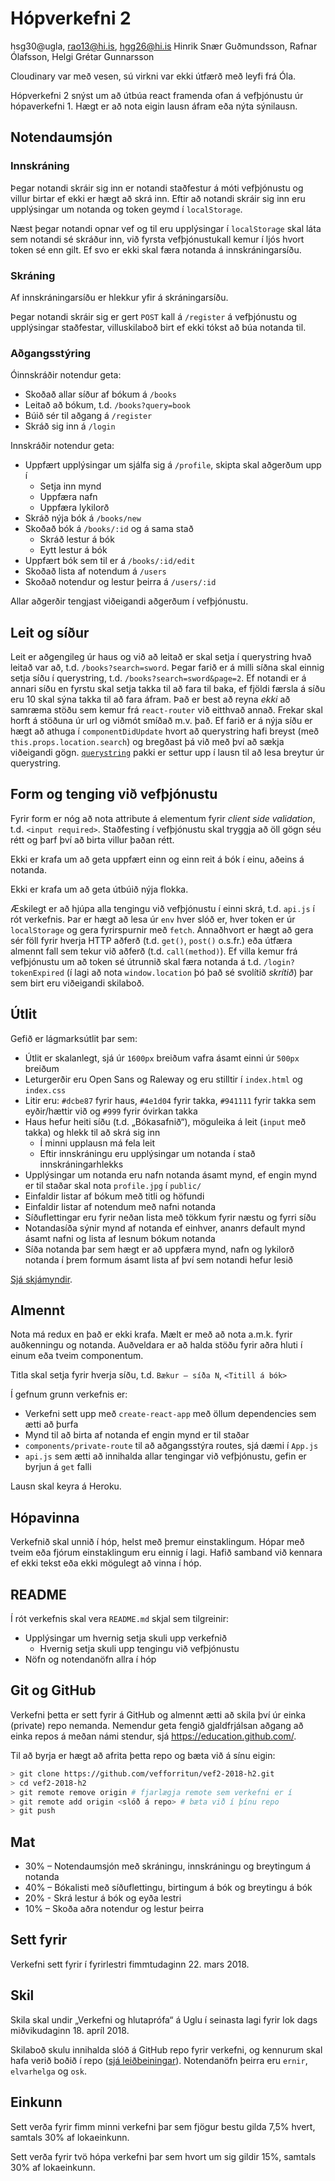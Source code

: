 # Hópverkefni 2

hsg30@ugla, rao13@hi.is, hgg26@hi.is
Hinrik Snær Guðmundsson, Rafnar Ólafsson, Helgi Grétar Gunnarsson

Cloudinary var með vesen, sú virkni var ekki útfærð með leyfi frá Óla.

Hópverkefni 2 snýst um að útbúa react framenda ofan á vefþjónustu úr hópaverkefni 1. Hægt er að nota eigin lausn áfram eða nýta sýnilausn.

## Notendaumsjón

### Innskráning

Þegar notandi skráir sig inn er notandi staðfestur á móti vefþjónustu og villur birtar ef ekki er hægt að skrá inn. Eftir að notandi skráir sig inn eru upplýsingar um notanda og token geymd í `localStorage`.

Næst þegar notandi opnar vef og til eru upplýsingar í `localStorage` skal láta sem notandi sé skráður inn, við fyrsta vefþjónustukall kemur í ljós hvort token sé enn gilt. Ef svo er ekki skal færa notanda á innskráningarsíðu.

### Skráning

Af innskráningarsíðu er hlekkur yfir á skráningarsíðu.

Þegar notandi skráir sig er gert `POST` kall á `/register` á vefþjónustu og upplýsingar staðfestar, villuskilaboð birt ef ekki tókst að búa notanda til.

### Aðgangsstýring

Óinnskráðir notendur geta:

* Skoðað allar síður af bókum á `/books`
* Leitað að bókum, t.d. `/books?query=book`
* Búið sér til aðgang á `/register`
* Skráð sig inn á `/login`

Innskráðir notendur geta:

* Uppfært upplýsingar um sjálfa sig á `/profile`, skipta skal aðgerðum upp í
  - Setja inn mynd
  - Uppfæra nafn
  - Uppfæra lykilorð
* Skráð nýja bók á `/books/new`
* Skoðað bók á `/books/:id` og á sama stað
  - Skráð lestur á bók
  - Eytt lestur á bók
* Uppfært bók sem til er á `/books/:id/edit`
* Skoðað lista af notendum á `/users`
* Skoðað notendur og lestur þeirra á `/users/:id`

Allar aðgerðir tengjast viðeigandi aðgerðum í vefþjónustu.

## Leit og síður

Leit er aðgengileg úr haus og við að leitað er skal setja í querystring hvað leitað var að, t.d. `/books?search=sword`. Þegar farið er á milli síðna skal einnig setja síðu í querystring, t.d. `/books?search=sword&page=2`. Ef notandi er á annari síðu en fyrstu skal setja takka til að fara til baka, ef fjöldi færsla á síðu eru 10 skal sýna takka til að fara áfram. Það er best að reyna _ekki_ að samræma stöðu sem kemur frá `react-router` við eitthvað annað. Frekar skal horft á stöðuna úr url og viðmót smíðað m.v. það. Ef farið er á nýja síðu er hægt að athuga í `componentDidUpdate` hvort að querystring hafi breyst (með `this.props.location.search`) og bregðast þá við með því að sækja viðeigandi gögn. [`querystring`](https://github.com/Gozala/querystring) pakki er settur upp í lausn til að lesa breytur úr querystring.

## Form og tenging við vefþjónustu

Fyrir form er nóg að nota attribute á elementum fyrir _client side validation_, t.d. `<input required>`. Staðfesting í vefþjónustu skal tryggja að öll gögn séu rétt og þarf því að birta villur þaðan rétt.

Ekki er krafa um að geta uppfært einn og einn reit á bók í einu, aðeins á notanda.

Ekki er krafa um að geta útbúið nýja flokka.

Æskilegt er að hjúpa alla tengingu við vefþjónustu í einni skrá, t.d. `api.js` í rót verkefnis. Þar er hægt að lesa úr `env` hver slóð er, hver token er úr `localStorage` og gera fyrirspurnir með `fetch`. Annaðhvort er hægt að gera sér föll fyrir hverja HTTP aðferð (t.d. `get()`, `post()` o.s.fr.) eða útfæra almennt fall sem tekur við aðferð (t.d. `call(method)`). Ef villa kemur frá vefþjónustu um að token sé útrunnið skal færa notanda á t.d. `/login?tokenExpired` (í lagi að nota `window.location` þó það sé svolítið _skrítið_) þar sem birt eru viðeigandi skilaboð.

## Útlit

Gefið er lágmarksútlit þar sem:

* Útlit er skalanlegt, sjá úr `1600px` breiðum vafra ásamt einni úr `500px` breiðum
* Leturgerðir eru Open Sans og Raleway og eru stilltir í `index.html` og `index.css`
* Litir eru: `#dcbe87` fyrir haus, `#4e1d04` fyrir takka, `#941111` fyrir takka sem eyðir/hættir við og `#999` fyrir óvirkan takka
* Haus hefur heiti síðu (t.d. „Bókasafnið“), möguleika á leit (`input` með takka) og hlekk til að skrá sig inn
  - Í minni upplausn má fela leit
  - Eftir innskráningu eru upplýsingar um notanda í stað innskráningarhlekks
* Upplýsingar um notanda eru nafn notanda ásamt mynd, ef engin mynd er til staðar skal nota `profile.jpg` í `public/`
* Einfaldir listar af bókum með titli og höfundi
* Einfaldir listar af notendum með nafni notanda
* Síðuflettingar eru fyrir neðan lista með tökkum fyrir næstu og fyrri síðu
* Notandasíða sýnir mynd af notanda ef einhver, ananrs default mynd ásamt nafni og lista af lesnum bókum notanda
* Síða notanda þar sem hægt er að uppfæra mynd, nafn og lykilorð notanda í þrem formum ásamt lista af því sem notandi hefur lesið

[Sjá skjámyndir](layout/).

## Almennt

Nota má redux en það er ekki krafa. Mælt er með að nota a.m.k. fyrir auðkenningu og notanda. Auðveldara er að halda stöðu fyrir aðra hluti í einum eða tveim componentum.

Titla skal setja fyrir hverja síðu, t.d. `Bækur – síða N`, `<Titill á bók>`

Í gefnum grunn verkefnis er:

* Verkefni sett upp með `create-react-app` með öllum dependencies sem ætti að þurfa
* Mynd til að birta af notanda ef engin mynd er til staðar
* `components/private-route` til að aðgangsstýra routes, sjá dæmi í `App.js`
* `api.js` sem ætti að innihalda allar tengingar við vefþjónustu, gefin er byrjun á `get` falli

Lausn skal keyra á Heroku.

## Hópavinna

Verkefnið skal unnið í hóp, helst með þremur einstaklingum. Hópar með tveim eða fjórum einstaklingum eru einnig í lagi. Hafið samband við kennara ef ekki tekst eða ekki mögulegt að vinna í hóp.

## README

Í rót verkefnis skal vera `README.md` skjal sem tilgreinir:

* Upplýsingar um hvernig setja skuli upp verkefnið
  - Hvernig setja skuli upp tengingu við vefþjónustu
* Nöfn og notendanöfn allra í hóp

## Git og GitHub

Verkefni þetta er sett fyrir á GitHub og almennt ætti að skila því úr einka (private) repo nemanda. Nemendur geta fengið gjaldfrjálsan aðgang að einka repos á meðan námi stendur, sjá https://education.github.com/.

Til að byrja er hægt að afrita þetta repo og bæta við á sínu eigin:

```bash
> git clone https://github.com/vefforritun/vef2-2018-h2.git
> cd vef2-2018-h2
> git remote remove origin # fjarlægja remote sem verkefni er í
> git remote add origin <slóð á repo> # bæta við í þínu repo
> git push
```

## Mat

* 30% – Notendaumsjón með skráningu, innskráningu og breytingum á notanda
* 40% – Bókalisti með síðuflettingu, birtingum á bók og breytingu á bók
* 20% - Skrá lestur á bók og eyða lestri
* 10% – Skoða aðra notendur og lestur þeirra

## Sett fyrir

Verkefni sett fyrir í fyrirlestri fimmtudaginn 22. mars 2018.

## Skil

Skila skal undir „Verkefni og hlutaprófa“ á Uglu í seinasta lagi fyrir lok dags miðvikudaginn 18. apríl 2018.

Skilaboð skulu innihalda slóð á GitHub repo fyrir verkefni, og kennurum skal hafa verið boðið í repo ([sjá leiðbeiningar](https://help.github.com/articles/inviting-collaborators-to-a-personal-repository/)). Notendanöfn þeirra eru `ernir`, `elvarhelga` og `osk`.

## Einkunn

Sett verða fyrir fimm minni verkefni þar sem fjögur bestu gilda 7,5% hvert, samtals 30% af lokaeinkunn.

Sett verða fyrir tvö hópa verkefni þar sem hvort um sig gildir 15%, samtals 30% af lokaeinkunn.
